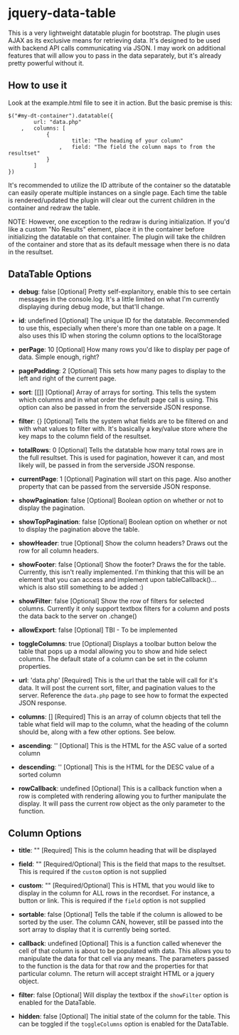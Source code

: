 jquery-data-table
=================

This is a very lightweight datatable plugin for bootstrap. The plugin uses AJAX as its exclusive means for retrieving data. It's designed to be used with backend API calls communicating via JSON. I may work on additional features that will allow you to pass in the data separately, but it's already pretty powerful without it. 



How to use it
-------------

Look at the example.html file to see it in action. But the basic premise is this:

```
$("#my-dt-container").datatable({
		url: "data.php"
	,	columns: [
			{
					title: "The heading of your column"
				,	field: "The field the column maps to from the resultset"
			}
		]
})
```

It's recommended to utilize the ID attribute of the container so the datatable can easily operate multiple instances on a single page. Each time the table is rendered/updated the plugin will clear out the current children in the container and redraw the table. 

NOTE: However, one exception to the redraw is during initialization. If you'd like a custom "No Results" element, place it in the container before initializing the datatable on that container. The plugin will take the children of the container and store that as its default message when there is no data in the resultset.


DataTable Options
-----------------

+ **debug**: false
[Optional] Pretty self-explanitory, enable this to see certain messages in the console.log. It's a little limited on what I'm currently displaying during debug mode, but that'll change.

+ **id**: undefined
[Optional] The unique ID for the datatable. Recommended to use this, especially when there's more than one table on a page. It also uses this ID when storing the column options to the localStorage

+ **perPage**: 10
[Optional] How many rows you'd like to display per page of data. Simple enough, right?

+ **pagePadding**: 2
[Optional] This sets how many pages to display to the left and right of the current page.

+ **sort**: [[]]
[Optional] Array of arrays for sorting. This tells the system which columns and in what order the default page call is using. This option can also be passed in from the serverside JSON response.

+ **filter**: {}
[Optional] Tells the system what fields are to be filtered on and with what values to filter with. It's basically a key/value store where the key maps to the column field of the resultset.

+ **totalRows**: 0
[Optional] Tells the datatable how many total rows are in the full resultset. This is used for pagination, however it can, and most likely will, be passed in from the serverside JSON response.

+ **currentPage**: 1
[Optional] Pagination will start on this page. Also another property that can be passed from the serverside JSON response.

+ **showPagination**: false
[Optional] Boolean option on whether or not to display the pagination.

+ **showTopPagination**: false
[Optional] Boolean option on whether or not to display the pagination above the table.

+ **showHeader**: true
[Optional] Show the column headers? Draws out the <thead> row for all column headers.

+ **showFooter**: false
[Optional] Show the footer? Draws the <tfoot> for the table. Currently, this isn't really implemented. I'm thinking that this will be an element that you can access and implement upon tableCallback()... which is also still something to be added :)

+ **showFilter**: false
[Optional] Show the row of filters for selected columns. Currently it only support textbox filters for a column and posts the data back to the server on .change()

+ **allowExport**: false
[Optional] TBI - To be implemented

+ **toggleColumns**: true
[Optional] Displays a toolbar button below the table that pops up a modal allowing you to show and hide select columns. The default state of a column can be set in the column properties.

+ **url**: 'data.php'
[Required] This is the url that the table will call for it's data. It will post the current sort, filter, and pagination values to the server. Reference the `data.php` page to see how to format the expected JSON response.

+ **columns**: []
[Required] This is an array of column objects that tell the table what field will map to the column, what the heading of the column should be, along with a few other options. See below.

+ **ascending**: '<i class="icon-chevron-up"></i>'
[Optional] This is the HTML for the ASC value of a sorted column

+ **descending**: '<i class="icon-chevron-down"></i>'
[Optional] This is the HTML for the DESC value of a sorted column

+ **rowCallback**: undefined
[Optional] This is a callback function when a row is completed with rendering allowing you to further manipulate the display. It will pass the current row object as the only parameter to the function.


Column Options
--------------

+ **title**: ""
[Required] This is the column heading that will be displayed

+ **field**: ""
[Required/Optional] This is the field that maps to the resultset. This is required if the `custom` option is not supplied

+ **custom**: ""
[Required/Optional] This is HTML that you would like to display in the column for ALL rows in the recordset. For instance, a button or link. This is required if the `field` option is not supplied

+ **sortable**: false
[Optional] Tells the table if the column is allowed to be sorted by the user. The column CAN, however, still be passed into the sort array to display that it is currently being sorted. 

+ **callback**: undefined
[Optional] This is a function called whenever the cell of that column is about to be populated with data. This allows you to manipulate the data for that cell via any means. The parameters passed to the function is the data for that row and the properties for that particular column. The return will accept straight HTML or a jquery object.

+ **filter**: false
[Optional] Will display the textbox if the `showFilter` option is enabled for the DataTable.

+ **hidden**: false
[Optional] The initial state of the column for the table. This can be toggled if the `toggleColumns` option is enabled for the DataTable.
